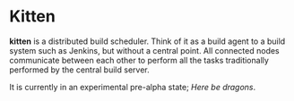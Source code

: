 # Kitten

**kitten** is a distributed build scheduler.  Think of it as a build agent to
a build system such as Jenkins, but without a central point. All connected
nodes communicate between each other to perform all the tasks traditionally
performed by the central build server.

It is currently in an experimental pre-alpha state; *Here be dragons*.
